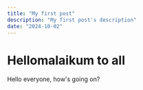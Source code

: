 ```yaml
---
title: "My first post"
description: "My first post's description"
date: "2024-10-02"
---
```


# Hellomalaikum to all

Hello everyone, how's going on?
